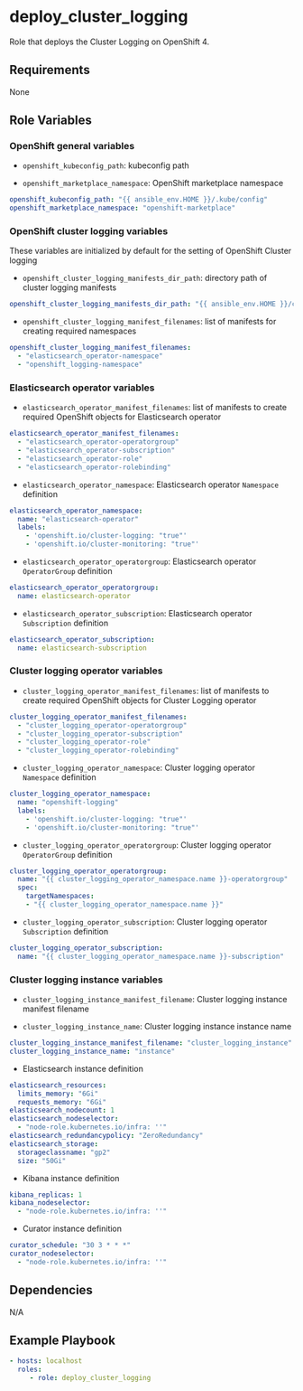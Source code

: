 # deploy_cluster_logging

Role that deploys the Cluster Logging on OpenShift 4.

## Requirements

None

## Role Variables

### OpenShift general variables

- `openshift_kubeconfig_path`: kubeconfig path

- `openshift_marketplace_namespace`: OpenShift marketplace namespace

```yaml
openshift_kubeconfig_path: "{{ ansible_env.HOME }}/.kube/config"
openshift_marketplace_namespace: "openshift-marketplace"
```

### OpenShift cluster logging variables

These variables are initialized by default for the setting of OpenShift Cluster logging

- `openshift_cluster_logging_manifests_dir_path`: directory path of cluster logging manifests

```yaml
openshift_cluster_logging_manifests_dir_path: "{{ ansible_env.HOME }}/cluster_logging_manifests"
```

- `openshift_cluster_logging_manifest_filenames`: list of manifests for creating required namespaces

```yaml
openshift_cluster_logging_manifest_filenames:
  - "elasticsearch_operator-namespace"
  - "openshift_logging-namespace"
```

### Elasticsearch operator variables

- `elasticsearch_operator_manifest_filenames`: list of manifests to create required OpenShift objects for Elasticsearch operator

```yaml
elasticsearch_operator_manifest_filenames:
  - "elasticsearch_operator-operatorgroup"
  - "elasticsearch_operator-subscription"
  - "elasticsearch_operator-role"
  - "elasticsearch_operator-rolebinding"
```

- `elasticsearch_operator_namespace`: Elasticsearch operator `Namespace` definition

```yaml
elasticsearch_operator_namespace:
  name: "elasticsearch-operator"
  labels:
    - 'openshift.io/cluster-logging: "true"'
    - 'openshift.io/cluster-monitoring: "true"'
```

- `elasticsearch_operator_operatorgroup`: Elasticsearch operator `OperatorGroup` definition

```yaml
elasticsearch_operator_operatorgroup:
  name: elasticsearch-operator
```

- `elasticsearch_operator_subscription`: Elasticsearch operator `Subscription` definition

```yaml
elasticsearch_operator_subscription:
  name: elasticsearch-subscription
```

### Cluster logging operator variables

- `cluster_logging_operator_manifest_filenames`: list of manifests to create required OpenShift objects for Cluster Logging operator

```yaml
cluster_logging_operator_manifest_filenames:
  - "cluster_logging_operator-operatorgroup"
  - "cluster_logging_operator-subscription"
  - "cluster_logging_operator-role"
  - "cluster_logging_operator-rolebinding"
```

- `cluster_logging_operator_namespace`: Cluster logging operator `Namespace` definition

```yaml
cluster_logging_operator_namespace:
  name: "openshift-logging"
  labels:
    - 'openshift.io/cluster-logging: "true"'
    - 'openshift.io/cluster-monitoring: "true"'
```

- `cluster_logging_operator_operatorgroup`: Cluster logging operator `OperatorGroup` definition

```yaml
cluster_logging_operator_operatorgroup:
  name: "{{ cluster_logging_operator_namespace.name }}-operatorgroup"
  spec:
    targetNamespaces:
    - "{{ cluster_logging_operator_namespace.name }}"
```

- `cluster_logging_operator_subscription`: Cluster logging operator `Subscription` definition

```yaml
cluster_logging_operator_subscription:
  name: "{{ cluster_logging_operator_namespace.name }}-subscription"
```

### Cluster logging instance variables

- `cluster_logging_instance_manifest_filename`: Cluster logging instance manifest filename

- `cluster_logging_instance_name`: Cluster logging instance instance name

```yaml
cluster_logging_instance_manifest_filename: "cluster_logging_instance"
cluster_logging_instance_name: "instance"
```

- Elasticsearch instance definition

```yaml
elasticsearch_resources:
  limits_memory: "6Gi"
  requests_memory: "6Gi"
elasticsearch_nodecount: 1
elasticsearch_nodeselector:
  - "node-role.kubernetes.io/infra: ''"
elasticsearch_redundancypolicy: "ZeroRedundancy"
elasticsearch_storage:
  storageclassname: "gp2"
  size: "50Gi"
```

- Kibana instance definition

```yaml
kibana_replicas: 1
kibana_nodeselector:
  - "node-role.kubernetes.io/infra: ''"
```
- Curator instance definition

```yaml
curator_schedule: "30 3 * * *"
curator_nodeselector:
  - "node-role.kubernetes.io/infra: ''"
```

## Dependencies

N/A

## Example Playbook

```yaml
- hosts: localhost
  roles:
     - role: deploy_cluster_logging
```
